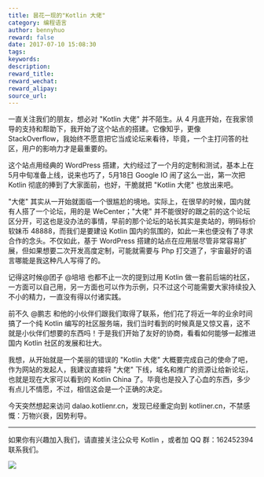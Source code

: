 ```yaml
---
title: 昙花一现的"Kotlin 大佬"
category: 编程语言
author: bennyhuo
reward: false
date: 2017-07-10 15:08:30
tags:
keywords:
description:
reward_title:
reward_wechat:
reward_alipay:
source_url:
---
```


一直关注我们的朋友，想必对 "Kotlin 大佬" 并不陌生。从 4 月底开始，在我家领导的支持和帮助下，我开始了这个站点的搭建。它像知乎，更像 StackOverflow，我始终不愿意把它当成论坛来看待，毕竟，一个主打问答的社区，用户的影响力才是最重要的。

这个站点用经典的 WordPress 搭建，大约经过了一个月的定制和测试，基本上在 5月中旬准备上线，说来也巧了，5月18日 Google IO 闹了这么一出，第一次把 Kotlin 彻底的捧到了大家面前，也好，干脆就把 "Kotlin 大佬" 也放出来吧。

"大佬" 其实从一开始就面临一个很尴尬的境地。实际上，在很早的时候，国内就有人搭了一个论坛，用的是 WeCenter；"大佬" 并不能很好的跟之前的这个论坛区分开，可这也是没办法的事情，早前的那个论坛的站长其实是卖站的，明码标价软妹币 48888，而我们是要建设 Kotlin 国内的氛围的，如此一来也便没有了寻求合作的念头。不仅如此，基于 WordPress 搭建的站点在应用层尽管非常容易扩展，但如果想要二次开发高度定制，可能就需要与 Php 打交道了，宇宙最好的语言哪能是我这种凡人写得了的。

记得这时候@团子 @培培 也都不止一次的提到过用 Kotlin 做一套前后端的社区，一方面可以自己用，另一方面也可以作为示例，只不过这个可能需要大家持续投入不小的精力，一直没有得以付诸实践。

前不久 @鹏志 和他的小伙伴们跟我们取得了联系，他们花了将近一年的业余时间搞了一个纯 Kotlin 编写的社区服务端，我们当时看到的时候真是又惊又喜，这不就是小伙伴们想要的东西吗！于是我们开始了友好的协商，看看如何能够一起推进国内 Kotlin 社区的发展和壮大。

我想，从开始就是一个美丽的错误的 "Kotlin 大佬" 大概要完成自己的使命了吧，作为网站的发起人，我建议直接将 "大佬" 下线，域名和推广的资源让给新论坛，也就是现在大家可以看到的 Kotlin China 了。毕竟也是投入了心血的东西，多少有点儿不情愿，不过，相信这会是一个正确的决定。

今天突然想起来访问 dalao.kotlienr.cn，发现已经重定向到 kotliner.cn，不禁感慨：万物兴衰，因势利导。

---

如果你有兴趣加入我们，请直接关注公众号 Kotlin ，或者加 QQ 群：162452394 联系我们。

![](/arts/kotlin_group.jpg)